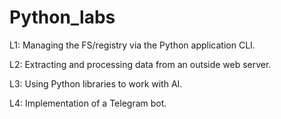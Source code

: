 # Python_labs

L1: Managing the FS/registry via the Python application CLI.

L2: Extracting and processing data from an outside web server.

L3: Using Python libraries to work with AI.

L4: Implementation of a Telegram bot.
